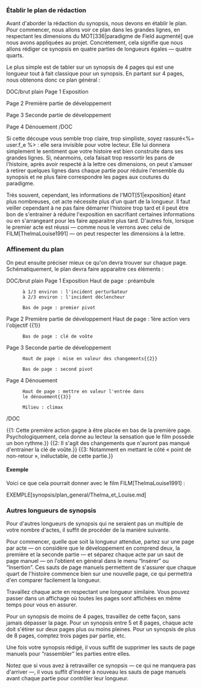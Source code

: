 <!-- Page: Élaboration du synopsis -->

### Établir le plan de rédaction

Avant d'aborder la rédaction du synopsis, nous devons en établir le plan. Pour commencer, nous allons voir ce plan dans les grandes lignes, en respectant les dimensions du MOT[336|paradigme de Field augmenté] que nous avons appliquées au projet. Concrètement, cela signifie que nous allons rédiger ce synopsis en quatre parties de longueurs égales — quatre quarts.

Le plus simple est de tabler sur un synopsis de 4 pages qui est une longueur tout à fait classique pour un synopsis. En partant sur 4 pages, nous obtenons donc ce plan général :


DOC/brut plain
Page 1        Exposition

Page 2        Première partie de développement

Page 3        Seconde partie de développement

Page 4        Dénouement
/DOC


Si cette découpe vous semble trop claire, trop simpliste, soyez rassuré<%= user.f_e %> : elle sera invisible pour votre lecteur. Elle lui donnera simplement le sentiment que votre histoire est bien construite dans ses grandes lignes. Si, néanmoins, cela faisait trop ressortir les pans de l'histoire, après avoir respecté à la lettre ces dimensions, on peut s'amuser à retirer quelques lignes dans chaque partie pour réduire l'ensemble du synopsis et ne plus faire correspondre les pages aux coutures du paradigme.

Très souvent, cependant, les informations de l'MOT[51|exposition] étant plus nombreuses, cet acte nécessite plus d'un quart de la longueur. Il faut veiller cependant à ne pas faire démarrer l'histoire trop tard et il peut être bon de s'entrainer à réduire l'exposition en sacrifiant certaines informations ou en s'arrangeant pour les faire apparaitre plus tard. D'autres fois, lorsque le premier acte est réussi — comme nous le verrons avec celui de FILM[ThelmaLouise1991] — on peut respecter les dimensions à la lettre.

### Affinement du plan

On peut ensuite préciser mieux ce qu'on devra trouver sur chaque page. Schématiquement, le plan devra faire apparaitre ces éléments :


DOC/brut plain
Page 1    Exposition
          Haut de page : préambule

          à 1/3 environ : l'incident perturbateur
          à 2/3 environ : l'incident déclencheur

          Bas de page : premier pivot

Page 2    Première partie de développement
          Haut de page : 1ère action vers l'objectif {{1}}

          Bas de page : clé de voûte

Page 3    Seconde partie de développement

          Haut de page : mise en valeur des changements{{2}}
          
          Bas de page : second pivot

Page 4    Dénouement

          Haut de page : mettre en valeur l'entrée dans
          le dénouement{{3}}

          Milieu : climax
/DOC

<!-- NOTES -->
{{1: Cette première action gagne à être placée en bas de la première page. Psychologiquement, cela donne au lecteur la sensation que le film possède un bon rythme.}}
{{2: Il s'agit des changements que n'auront pas manqué d'entrainer la clé de voûte.}}
{{3: Notamment en mettant le côté « point de non-retour », inéluctable, de cette partie.}}
<!-- /NOTES -->


#### Exemple

Voici ce que cela pourrait donner avec le film FILM[ThelmaLouise1991] :

EXEMPLE[synopsis/plan_general/Thelma_et_Louise.md]


### Autres longueurs de synopsis

Pour d'autres longueurs de synopsis qui ne seraient pas un multiple de votre nombre d'actes, il suffit de procéder de la manière suivante.

Pour commencer, quelle que soit la longueur attendue, partez sur une page par acte — on considère que le développement en comprend deux, la première et la seconde partie — et séparez chaque acte par un saut de page manuel — on l'obtient en général dans le menu “Insérer” ou “Insertion”. Ces sauts de page manuels permettent de s'assurer que chaque quart de l'histoire commence bien sur une nouvelle page, ce qui permettra d'en comparer facilement la longueur.

Travaillez chaque acte en respectant une longueur similaire. Vous pouvez passer dans un affichage où toutes les pages sont affichées en même temps pour vous en assurer.

Pour un synopsis de moins de 4 pages, travaillez de cette façon, sans jamais dépasser la page. Pour un synopsis entre 5 et 8 pages, chaque acte doit s'étirer sur deux pages plus ou moins pleines. Pour un synopsis de plus de 8 pages, comptez trois pages par partie, etc.

Une fois votre synopsis rédigé, il vous suffit de supprimer les sauts de page manuels pour “rassembler” les parties entre elles.

Notez que si vous avez à retravailler ce synopsis — ce qui ne manquera pas d'arriver —, il vous suffit d'insérer à nouveau les sauts de page manuels avant chaque partie pour contrôler leur longueur.